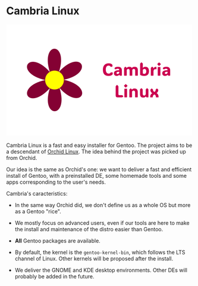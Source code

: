 # Cambria Linux

![Bannière Cambria](images/banner.png)

Cambria Linux is a fast and easy installer for Gentoo.
The project aims to be a descendant of [Orchid Linux](https://github.com/orchid-linux/orchid/). The idea behind the project was picked up from Orchid.

Our idea is the same as Orchid's one: we want to deliver a fast and efficient install of Gentoo, with a preinstalled DE, some homemade tools and some apps corresponding to the user's needs.

Cambria's caracteristics:

- In the same way Orchid did, we don't define us as a whole OS but more as a Gentoo "rice".

- We mostly focus on advanced users, even if our tools are here to make the install and maintenance of the distro easier than Gentoo.

- **All** Gentoo packages are available.

- By default, the kernel is the `gentoo-kernel-bin`, which follows the LTS channel of Linux. Other kernels will be proposed after the install.

- We deliver the GNOME and KDE desktop environments. Other DEs will probably be added in the future.